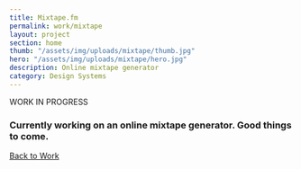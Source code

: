 ```yaml
---
title: Mixtape.fm
permalink: work/mixtape
layout: project
section: home
thumb: "/assets/img/uploads/mixtape/thumb.jpg"
hero: "/assets/img/uploads/mixtape/hero.jpg"
description: Online mixtape generator
category: Design Systems
---
```


<p class="subhead">WORK IN PROGRESS</p>

### Currently working on an online mixtape generator. Good things to come.

<div class="spacer"></div>

<a href="/">Back to Work</a>
